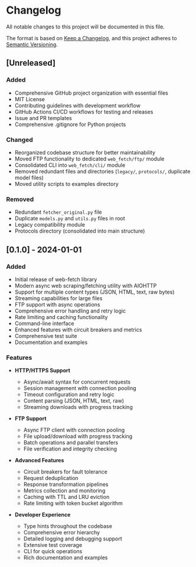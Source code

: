 # Changelog

All notable changes to this project will be documented in this file.

The format is based on [Keep a Changelog](https://keepachangelog.com/en/1.0.0/),
and this project adheres to [Semantic Versioning](https://semver.org/spec/v2.0.0.html).

## [Unreleased]

### Added
- Comprehensive GitHub project organization with essential files
- MIT License
- Contributing guidelines with development workflow
- GitHub Actions CI/CD workflows for testing and releases
- Issue and PR templates
- Comprehensive .gitignore for Python projects

### Changed
- Reorganized codebase structure for better maintainability
- Moved FTP functionality to dedicated `web_fetch/ftp/` module
- Consolidated CLI into `web_fetch/cli/` module
- Removed redundant files and directories (`legacy/`, `protocols/`, duplicate model files)
- Moved utility scripts to examples directory

### Removed
- Redundant `fetcher_original.py` file
- Duplicate `models.py` and `utils.py` files in root
- Legacy compatibility module
- Protocols directory (consolidated into main structure)

## [0.1.0] - 2024-01-01

### Added
- Initial release of web-fetch library
- Modern async web scraping/fetching utility with AIOHTTP
- Support for multiple content types (JSON, HTML, text, raw bytes)
- Streaming capabilities for large files
- FTP support with async operations
- Comprehensive error handling and retry logic
- Rate limiting and caching functionality
- Command-line interface
- Enhanced features with circuit breakers and metrics
- Comprehensive test suite
- Documentation and examples

### Features
- **HTTP/HTTPS Support**
  - Async/await syntax for concurrent requests
  - Session management with connection pooling
  - Timeout configuration and retry logic
  - Content parsing (JSON, HTML, text, raw)
  - Streaming downloads with progress tracking

- **FTP Support**
  - Async FTP client with connection pooling
  - File upload/download with progress tracking
  - Batch operations and parallel transfers
  - File verification and integrity checking

- **Advanced Features**
  - Circuit breakers for fault tolerance
  - Request deduplication
  - Response transformation pipelines
  - Metrics collection and monitoring
  - Caching with TTL and LRU eviction
  - Rate limiting with token bucket algorithm

- **Developer Experience**
  - Type hints throughout the codebase
  - Comprehensive error hierarchy
  - Detailed logging and debugging support
  - Extensive test coverage
  - CLI for quick operations
  - Rich documentation and examples
